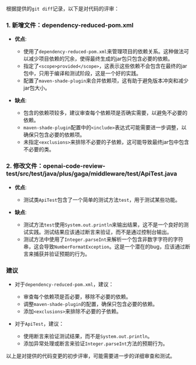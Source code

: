 根据提供的`git diff`记录，以下是对代码的评审：

### 1. 新增文件：dependency-reduced-pom.xml
- **优点**:
  - 使用了`dependency-reduced-pom.xml`来管理项目的依赖关系。这种做法可以减少项目依赖的冗余，使得最终生成的jar包只包含必要的依赖。
  - 指定了`<scope>provided</scope>`，这表示这些依赖不会包含在最终的jar包中，只用于编译和测试阶段，这是一个好的实践。
  - 配置了`maven-shade-plugin`来合并依赖项，这有助于避免版本冲突和减少jar包大小。

- **缺点**:
  - 包含的依赖项较多，建议审查每个依赖项是否确实需要，以避免不必要的依赖。
  - `maven-shade-plugin`配置中的`<include>`表达式可能需要进一步调整，以确保只包含必要的依赖项。
  - 未指定`<exclusions>`来排除不必要的子依赖，这可能导致最终jar包中包含不必要的类。

### 2. 修改文件：openai-code-review-test/src/test/java/plus/gaga/middleware/test/ApiTest.java
- **优点**:
  - 测试类`ApiTest`包含了一个简单的测试方法`test`，用于测试某些功能。

- **缺点**:
  - 测试方法`test`使用`System.out.println`来输出结果，这不是一个良好的测试实践。测试结果应该通过断言来验证，而不是通过控制台输出。
  - 测试方法中使用了`Integer.parseInt`来解析一个包含非数字字符的字符串，这会导致`NumberFormatException`。这是一个潜在的bug，应该通过断言来捕获并验证预期的行为。

### 建议
- 对于`dependency-reduced-pom.xml`，建议：
  - 审查每个依赖项是否必要，移除不必要的依赖。
  - 调整`maven-shade-plugin`的配置，确保只包含必要的依赖。
  - 添加`<exclusions>`来排除不必要的子依赖。

- 对于`ApiTest`，建议：
  - 使用断言来验证测试结果，而不是`System.out.println`。
  - 添加异常处理或断言来验证`Integer.parseInt`方法的预期行为。

以上是对提供的代码变更的初步评审，可能需要进一步的详细审查和测试。